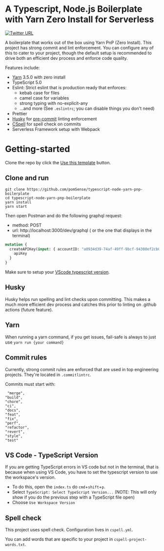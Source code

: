 # A Typescript, Node.js Boilerplate with Yarn Zero Install for Serverless

[![Twitter URL](https://img.shields.io/twitter/url/https/twitter.com/pomsense.svg?style=social&label=Follow%20%40pomsense)](https://twitter.com/pomsense)

A boilerplate that works out of the box using Yarn PnP (Zero Install). This project has strong commit and lint enforcement. You can configure any of this to cater to your project, though the default setup is recommended to drive both an efficient dev process and enforce code quality.

Features include:

- [Yarn](#yarn) 3.5.0 with zero install
- TypeScript 5.0
- Eslint: Strict eslint that is production ready that enforces:
  - kebab case for files
  - camel case for variables
  - strong typing with no-explicit-any
  - ...and more (See `.eslintrc`; you can disable things you don't need)
- Prettier
- [Husky](#husky) for [pre-commit](#commit-rules) linting enforcement
- [CSpell](#spell-check) for spell check on commits
- Serverless Framework setup with Webpack

# Getting-started

Clone the repo by click the [Use this template](https://github.com/pomSense/typescript-node-yarn-pnp-boilerplate/generate) button.

## Clone and run

```
git clone https://github.com/pomSense/typescript-node-yarn-pnp-boilerplate
cd typescript-node-yarn-pnp-boilerplate
yarn install
yarn start
```

Then open Postman and do the following graphql request:

- method: POST
- url: http://localhost:3000/dev/graphql ( or the one that displays in the terminal)

```graphql
mutation {
  createAPIKey(input: { accountID: "a0934d39-74af-49ff-9bcf-94300ef2cb05" }) {
    apiKey
  }
}
```

Make sure to setup your [VScode typescript version](#vs-code---typescript-version).

## Husky

Husky helps run spelling and lint checks upon committing. This makes a much more efficient dev process and catches this prior to linting on .github actions (future feature).

## Yarn

When running a yarn command, if you get issues, fail-safe is always to just use `yarn run {your command}`

## Commit rules

Currently, strong commit rules are enforced that are used in top engineering projects. They're located in `.commitlintrc`.

Commits must start with:

```
 "merge",
"build",
"chore",
"ci",
"docs",
"feat",
"fix",
"perf",
"refactor",
"revert",
"style",
"test"
```

## VS Code - TypeScript Version

If you are getting TypeScript errors in VS code but not in the terminal, that is because when using VS Code, you have to set the typescript version to use the workspace's version.

- To do this, open the `index.ts` do `cmd`+`shift`+`p`.
- Select `TypeScript: Select TypeScript Version...` (NOTE: This will only show if you do the previous step with a TypeScript file open)
- Choose `Use Workspace Version`

## Spell check

This project uses spell check. Configuration lives in `cspell.yml`.

You can add words that are specific to your project in `cspell-project-words.txt`.
